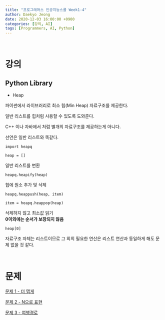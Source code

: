 ```yaml
---
title: "프로그래머스 인공지능스쿨 Week1-4"
author: Daekyo Jeong
date: 2020-12-03 16:00:00 +0900
categories: [강의, AI]
tags: [Programmers, AI, Python]
---
```



<br/>

# 강의


## Python Library   

- Heap   

파이썬에서 라이브러리로 최소 힙(Min Heap) 자료구조를 제공한다.

일반 리스트를 힙처럼 사용할 수 있도록 도와준다.   

C++ 이나 자바에서 처럼 별개의 자료구조를 제공하는게 아니다.   

선언은 일반 리스트와 똑같다.

```
import heapq

heap = []
```

일반 리스트를 변환   

```
heapq.heapify(heap)
```

힙에 원소 추가 및 삭제   

```
heapq.heappush(heap, item)

item = heapq.heappop(heap)
```

삭제하지 않고 최소값 읽기   
**0이외에는 순서가 보장되지 않음**      

```
heap[0]
```

자료구조 자체는 리스트이므로 그 외의 필요한 연산은 리스트 연산과 동일하게 해도 문제 없을 것 같다.   



<br/>

# 문제

[문제 1 - 더 맵게](/posts/Algorithm12/)   


[문제 2 - N으로 표현](/posts/Algorithm13/)   


[문제 3 - 여행경로](/posts/Algorithm14/)   


<br/>
